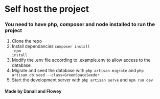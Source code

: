 # Self host the project

### You need to have php, composer and node installed to run the project

1. Clone the repo
2. Install dependancies <code>composer install <br/> npm install</code>
3. Modify the .env file according to .example.env to allow access to the database
4. Migrate and seed the database with <code>php artisan migrate</code> and <code>php artisan db:seed --class=GreenSpaceSeeder</code>
5. Start the development server with <code>php artisan serve</code> and <code>npm run dev</code>

#### Made by Danail and Flowey
